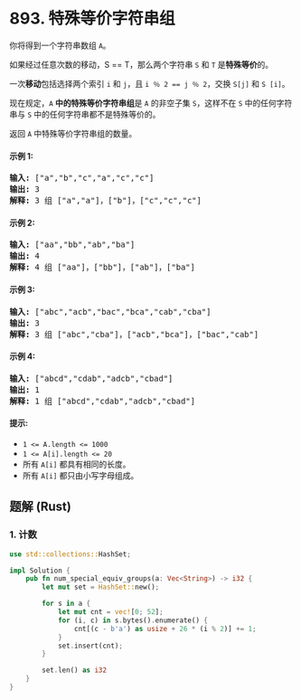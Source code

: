 # 893. 特殊等价字符串组
你将得到一个字符串数组 ```A```。

如果经过任意次数的移动，S == T，那么两个字符串 ```S``` 和 ```T``` 是**特殊等价**的。

一次**移动**包括选择两个索引 ```i``` 和 ```j```，且 ```i ％ 2 == j ％ 2```，交换 ```S[j]``` 和 ```S [i]```。

现在规定，```A``` **中的特殊等价字符串组**是 ```A``` 的非空子集 ```S```，这样不在 ```S``` 中的任何字符串与 ```S``` 中的任何字符串都不是特殊等价的。

返回 ```A``` 中特殊等价字符串组的数量。

#### 示例 1:
<pre>
<strong>输入:</strong> ["a","b","c","a","c","c"]
<strong>输出:</strong> 3
<strong>解释:</strong> 3 组 ["a","a"]，["b"]，["c","c","c"]
</pre>

#### 示例 2:
<pre>
<strong>输入:</strong> ["aa","bb","ab","ba"]
<strong>输出:</strong> 4
<strong>解释:</strong> 4 组 ["aa"]，["bb"]，["ab"]，["ba"]
</pre>

#### 示例 3:
<pre>
<strong>输入:</strong> ["abc","acb","bac","bca","cab","cba"]
<strong>输出:</strong> 3
<strong>解释:</strong> 3 组 ["abc","cba"]，["acb","bca"]，["bac","cab"]
</pre>

#### 示例 4:
<pre>
<strong>输入:</strong> ["abcd","cdab","adcb","cbad"]
<strong>输出:</strong> 1
<strong>解释:</strong> 1 组 ["abcd","cdab","adcb","cbad"]
</pre>

#### 提示:
* ```1 <= A.length <= 1000```
* ```1 <= A[i].length <= 20```
* 所有 ```A[i]``` 都具有相同的长度。
* 所有 ```A[i]``` 都只由小写字母组成。

## 题解 (Rust)

### 1. 计数
```Rust
use std::collections::HashSet;

impl Solution {
    pub fn num_special_equiv_groups(a: Vec<String>) -> i32 {
        let mut set = HashSet::new();

        for s in a {
            let mut cnt = vec![0; 52];
            for (i, c) in s.bytes().enumerate() {
                cnt[(c - b'a') as usize + 26 * (i % 2)] += 1;
            }
            set.insert(cnt);
        }

        set.len() as i32
    }
}
```
